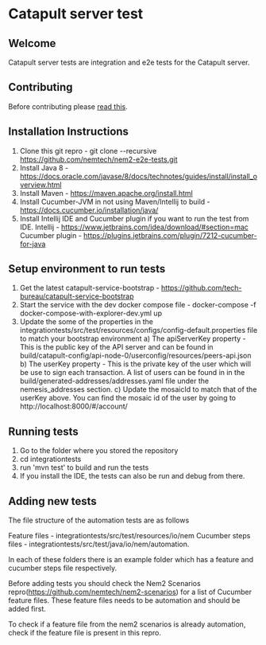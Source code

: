 # Catapult server test

## Welcome

Catapult server tests are integration and e2e tests for the Catapult server.

## Contributing

Before contributing please [read this](CONTRIBUTING.md).

## Installation Instructions

1. Clone this git repro - git clone --recursive https://github.com/nemtech/nem2-e2e-tests.git
2. Install Java 8 - https://docs.oracle.com/javase/8/docs/technotes/guides/install/install_overview.html
3. Install Maven - https://maven.apache.org/install.html
4. Install Cucumber-JVM in not using Maven/Intellij to build - https://docs.cucumber.io/installation/java/
5. Install Intellij IDE and Cucumber plugin if you want to run the test from IDE.
   Intellij - https://www.jetbrains.com/idea/download/#section=mac
   Cucumber plugin - https://plugins.jetbrains.com/plugin/7212-cucumber-for-java  

## Setup environment to run tests
1) Get the latest catapult-service-bootstrap - https://github.com/tech-bureau/catapult-service-bootstrap
2) Start the service with the dev docker compose file - docker-compose -f docker-compose-with-explorer-dev.yml up
3) Update the some of the properties in the integrationtests/src/test/resources/configs/config-default.properties file to match your bootstrap environment
    a) The apiServerKey property - This is the public key of the API server and can be found in build/catapult-config/api-node-0/userconfig/resources/peers-api.json
    b) The userKey property - This is the private key of the user which will be use to sign each transaction.
        A list of users can be found in in the build/generated-addresses/addresses.yaml file under the nemesis_addresses section.
    c) Update the mosaicId to match that of the userKey above.  You can find the mosaic id of the user by going to http://localhost:8000/#/account/<oublic key of user>


## Running tests

1) Go to the folder where you stored the repository
2) cd integrationtests
3) run 'mvn test' to build and run the tests
4) If you install the IDE, the tests can also be run and debug from there.

## Adding new tests

The file structure of the automation tests are as follows

Feature files -  integrationtests/src/test/resources/io/nem
Cucumber steps files - integrationtests/src/test/java/io/nem/automation.

In each of these folders there is an example folder which has a feature and cucumber steps file respectively.
  
Before adding tests you should check the Nem2 Scenarios repro(https://github.com/nemtech/nem2-scenarios) for a list of Cucumber feature files. These feature files needs to be automation and should be added first.

To check if a feature file from the nem2 scenarios is already automation, check if the feature file is present in this repro. 
